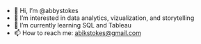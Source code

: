 - 👋 Hi, I’m @abbystokes
- 👀 I’m interested in data analytics, vizualization, and storytelling
- 🌱 I’m currently learning SQL and Tableau
- 📫 How to reach me: abikstokes@gmail.com

<!---
abbystokes/abbystokes is a ✨ special ✨ repository because its `README.md` (this file) appears on your GitHub profile.
You can click the Preview link to take a look at your changes.
--->
